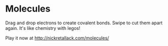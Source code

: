 Molecules
=========

Drag and drop electrons to create covalent bonds.  Swipe to cut them apart again.  It's like chemistry with legos!

Play it now at http://nickretallack.com/molecules/
